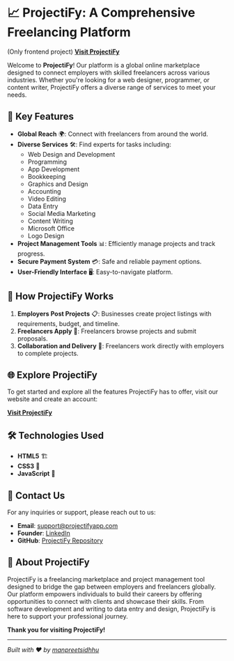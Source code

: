 # 📈 ProjectiFy: A Comprehensive Freelancing Platform
(Only frontend project) [**Visit ProjectiFy**](https://www.projectify-in.netlify.app/)

Welcome to **ProjectiFy**! Our platform is a global online marketplace designed to connect employers with skilled freelancers across various industries. Whether you're looking for a web designer, programmer, or content writer, ProjectiFy offers a diverse range of services to meet your needs.

## 🌟 Key Features

- **Global Reach** 🌍: Connect with freelancers from around the world.
- **Diverse Services** 🛠️: Find experts for tasks including:
  - Web Design and Development
  - Programming
  - App Development
  - Bookkeeping
  - Graphics and Design
  - Accounting
  - Video Editing
  - Data Entry
  - Social Media Marketing
  - Content Writing
  - Microsoft Office
  - Logo Design
- **Project Management Tools** 📊: Efficiently manage projects and track progress.
- **Secure Payment System** 💳: Safe and reliable payment options.
- **User-Friendly Interface** 🖥️: Easy-to-navigate platform.

## 🚀 How ProjectiFy Works

1. **Employers Post Projects** 📋: Businesses create project listings with requirements, budget, and timeline.
2. **Freelancers Apply** 📝: Freelancers browse projects and submit proposals.
3. **Collaboration and Delivery** 🤝: Freelancers work directly with employers to complete projects.

## 🌐 Explore ProjectiFy

To get started and explore all the features ProjectiFy has to offer, visit our website and create an account:

[**Visit ProjectiFy**](https://www.projectify-in.netlify.app/)

## 🛠️ Technologies Used

- **HTML5** 🏗️
- **CSS3** 🎨
- **JavaScript** 🚀

## 📧 Contact Us

For any inquiries or support, please reach out to us:

- **Email**: [support@projectifyapp.com](mailto:preetsidhu2549@gmail.com)
- **Founder**: [LinkedIn](https://www.linkedin.com/in/manpreetsinghsidhu)
- **GitHub**: [ProjectiFy Repository](https://github.com/manpreetsidhhu/projectify)

## 📜 About ProjectiFy

ProjectiFy is a freelancing marketplace and project management tool designed to bridge the gap between employers and freelancers globally. Our platform empowers individuals to build their careers by offering opportunities to connect with clients and showcase their skills. From software development and writing to data entry and design, ProjectiFy is here to support your professional journey.

**Thank you for visiting ProjectiFy!**

---

*Built with ❤️ by [manpreetsidhhu](https://github.com/manpreetsidhhu)*
